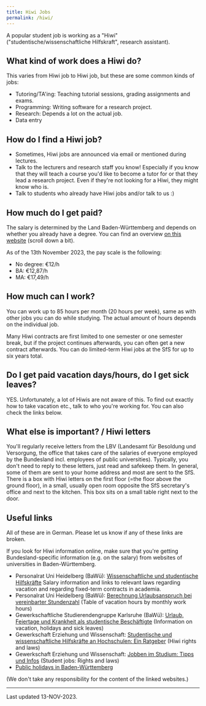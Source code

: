 ```yaml
---
title: Hiwi Jobs
permalink: /hiwi/
---
```


A popular student job is working as a "Hiwi" ("studentische/wissenschaftliche Hilfskraft", research assistant).

## What kind of work does a Hiwi do?

This varies from Hiwi job to Hiwi job, but these are some common kinds of jobs:

* Tutoring/TA'ing: Teaching tutorial sessions, grading assignments and exams.
* Programming: Writing software for a research project.
* Research: Depends a lot on the actual job.
* Data entry

## How do I find a Hiwi job?

* Sometimes, Hiwi jobs are announced via email or mentioned during lectures.
* Talk to the lecturers and research staff you know! Especially if you know that they will teach a course you'd like to become a tutor for or that they lead a research project. Even if they're not looking for a Hiwi, they might know who is. 
* Talk to students who already have Hiwi jobs and/or talk to us :)

## How much do I get paid?

The salary is determined by the Land Baden-Württemberg and depends on whether you already have a degree. You can find an overview [on this website](https://www.uni-heidelberg.de/einrichtungen/organe/personalrat/Hiwi.html) (scroll down a bit).

As of the 13th November 2023, the pay scale is the following:

* No degree: €12/h
* BA: €12,87/h
* MA: €17,49/h

## How much can I work?

You can work up to 85 hours per month (20 hours per week), same as with other jobs you can do while studying. The actual amount of hours depends on the individual job.

Many Hiwi contracts are first limited to one semester or one semester break, but if the project continues afterwards, you can often get a new contract afterwards. You can do limited-term Hiwi jobs at the SfS for up to six years total.

## Do I get paid vacation days/hours, do I get sick leaves?

YES. Unfortunately, a lot of Hiwis are not aware of this. To find out exactly how to take vacation etc., talk to who you're working for. You can also check the links below.

## What else is important? / Hiwi letters

You'll regularly receive letters from the LBV (Landesamt für Besoldung und Versorgung, the office that takes care of the salaries of everyone employed by the Bundesland incl. employees of public universities). 
Typically, you don't need to reply to these letters, just read and safekeep them. 
In general, some of them are sent to your home address and most are sent to the SfS. 
There is a box with Hiwi letters on the first floor (=the floor above the ground floor), in a small, usually open room opposite the SfS secretary's office and next to the kitchen.
This box sits on a small table right next to the door.

## Useful links

All of these are in German. Please let us know if any of these links are broken.

If you look for Hiwi information online, make sure that you're getting Bundesland-specific information (e.g. on the salary) from websites of universities in Baden-Württemberg.

* Personalrat Uni Heidelberg (BaWü): [Wissenschaftliche und studentische Hilfskräfte](https://www.uni-heidelberg.de/einrichtungen/organe/personalrat/Hiwi.html) Salary information and links to relevant laws regarding vacation and regarding fixed-term contracts in academia.
* Personalrat Uni Heidelberg (BaWü): [Berechnung Urlaubsanspruch bei vereinbarter Stundenzahl](https://www.uni-heidelberg.de/md/organe/personalrat/pv/urlaub_hiwi.pdf) (Table of vacation hours by monthly work hours)
* Gewerkschaftliche Studierendengruppe Karlsruhe (BaWü): [Urlaub, Feiertage und Krankheit als studentische Beschäftigte](http://gska.blogsport.de/2011/12/08/urlaub-feiertage-und-krankheit-als-studentische-beschaeftigte/) (Information on vacation, holidays and sick leaves)
* Gewerkschaft Erziehung und Wissenschaft: [Studentische und  wissenschaftliche Hilfskräfte an Hochschulen: Ein Ratgeber](https://www.gew.de/fileadmin/media/publikationen/hv/Hochschule_und_Forschung/Broschueren_und_Ratgeber/RatgeberSHK-WHK_A5_web.pdf) (Hiwi rights and laws)
* Gewerkschaft Erziehung und Wissenschaft: [Jobben im Studium: Tipps und Infos](https://www.gew.de/fileadmin/media/publikationen/hv/Hochschule_und_Forschung/Broschueren_und_Ratgeber/Jobben_im_Studium_web.pdf) (Student jobs: Rights and laws)
* [Public holidays in Baden-Württemberg](https://www.ferienwiki.de/feiertage/de/baden-wuerttemberg)

(We don't take any responsibility for the content of the linked websites.)

---

Last updated 13-NOV-2023.

